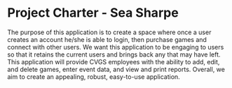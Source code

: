 # Project Charter - Sea Sharpe

The purpose of this application is to create a space where once a user creates an account he/she is able to login, 
then purchase games and connect with other users.  We want this application to be engaging to users so that it 
retains the current users and brings back any that may have left.  This application will provide CVGS employees 
with the ability to add, edit, and delete games, enter event data, and view and print reports.  Overall, 
we aim to create an appealing, robust, easy-to-use application.
